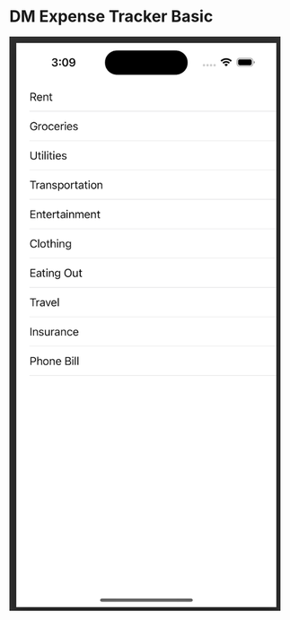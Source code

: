 # DM Expense Tracker Basic

![DMTableView](
https://github.com/GravviSoft/DM-Table-View-Intro/blob/main/DMTableView.png)
